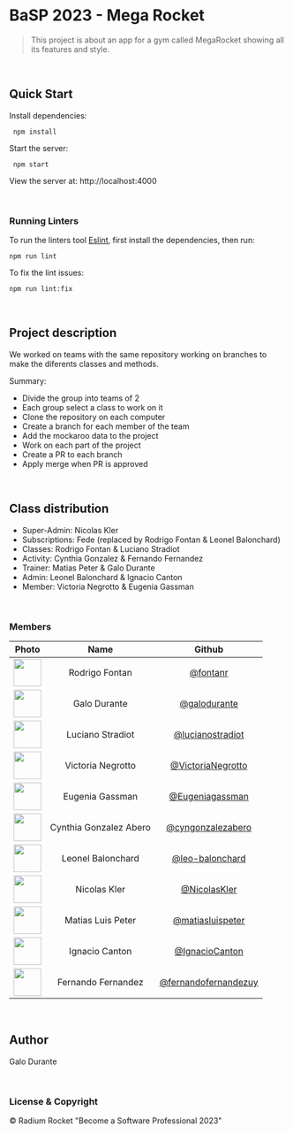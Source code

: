 # BaSP 2023 - Mega Rocket

>This project is about an app for a gym called MegaRocket showing all its features and style.

<br>

## Quick Start

Install dependencies:

```console
 npm install
```

Start the server:

```console
 npm start
```

 View the server at: http://localhost:4000

<br>

 ### Running Linters

To run the linters tool [Eslint](https://eslint.org/), first install the dependencies, then run:

```console
npm run lint
```

To fix the lint issues:

```console
npm run lint:fix
```

<br>

## Project description
We worked on teams with the same repository working on branches to make the diferents classes and methods.

Summary:
- Divide the group into teams of 2
- Each group select a class to work on it
- Clone the repository on each computer
- Create a branch for each member of the team
- Add the mockaroo data to the project
- Work on each part of the project
- Create a PR to each branch
- Apply merge when PR is approved

<br>

## Class distribution
- Super-Admin: Nicolas Kler
- Subscriptions: Fede (replaced by Rodrigo Fontan & Leonel Balonchard)
- Classes: Rodrigo Fontan & Luciano Stradiot
- Activity: Cynthia Gonzalez & Fernando Fernandez
- Trainer: Matias Peter & Galo Durante
- Admin: Leonel Balonchard & Ignacio Canton
- Member: Victoria Negrotto & Eugenia Gassman

<br>

### Members

|Photo | Name  | Github
| :-----: | :-----: | :-----: |
<img src="https://avatars.githubusercontent.com/u/123534779?v=4" height="50" width="50">| Rodrigo Fontan | [@fontanr](https://github.com/fontanr)
<img src="https://avatars.githubusercontent.com/u/94940495?s=400&u=51485cc5a67dc43c80d0ae28613dee4bbab9a1e2&v=4" height="50" width="50">| Galo Durante | [@galodurante](https://github.com/galodurante)
<img src="https://avatars.githubusercontent.com/u/99558033?v=4" height="50" width="50">| Luciano Stradiot | [@lucianostradiot](https://github.com/lucianostradiot)
<img src="https://avatars.githubusercontent.com/u/127455772?v=4" height="50" width="50">| Victoria Negrotto | [@VictoriaNegrotto](https://github.com/VictoriaNegrotto)
<img src="https://avatars.githubusercontent.com/u/53584419?v=4" height="50" width="50">| Eugenia Gassman | [@Eugeniagassman](https://github.com/Eugeniagassman)
<img src="https://avatars.githubusercontent.com/u/88636656?v=4" height="50" width="50">| Cynthia Gonzalez Abero | [@cyngonzalezabero](https://github.com/cyngonzalezabero)
<img src="https://avatars.githubusercontent.com/u/127451517?v=4" height="50" width="50">| Leonel Balonchard | [@leo-balonchard](https://github.com/leo-balonchard)
<img src="https://avatars.githubusercontent.com/u/127523041?v=4" height="50" width="50">| Nicolas Kler | [@NicolasKler](https://github.com/NicolasKler)
<img src="https://avatars.githubusercontent.com/u/127539369?v=4" height="50" width="50">| Matias Luis Peter | [@matiasluispeter](https://github.com/matiasluispeter)
<img src="https://avatars.githubusercontent.com/u/104109587?v=4" height="50" width="50">| Ignacio Canton | [@IgnacioCanton](https://github.com/IgnacioCanton)
<img src="https://avatars.githubusercontent.com/u/83631907?v=4" height="50" width="50">| Fernando Fernandez | [@fernandofernandezuy](https://github.com/fernandofernandezuy)
<br>

## Author
Galo Durante

<br>

### License & Copyright

© Radium Rocket "Become a Software Professional 2023"